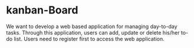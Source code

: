 # kanban-Board
We want to develop a web based application for managing day-to-day tasks. Through this application, users can add, update or delete his/her to-do list. Users need to register first to access the web application.
